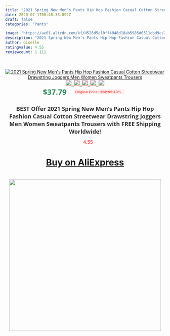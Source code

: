 ```yaml
---
title: "2021 Spring New Men's Pants Hip Hop Fashion Casual Cotton Streetwear Drawstring Joggers Men Women Sweatpants Trousers"
date: 2020-07-1T08:40:36.892Z
draft: false
categories: "Pants"

image: "https://ae01.alicdn.com/kf/H526d5a10ff4048d18ab5985d0311ebd9c/2021-Spring-New-Men-s-Pants-Hip-Hop-Fashion-Casual-Cotton-Streetwear-Drawstring-Joggers-Men-Women.jpg"
description: "2021 Spring New Men's Pants Hip Hop Fashion Casual Cotton Streetwear Drawstring Joggers Men Women Sweatpants Trousers"
author: Giselle
ratingvalue: 4.55
reviewcount: 1.111
---
```

<br>
<div style="text-align: center;">
<a href="https://s.click.aliexpress.com/e/_APnEVf" target="_blank" rel="nofollow noopener noreferrer"><img alt="2021 Spring New Men's Pants Hip Hop Fashion Casual Cotton Streetwear Drawstring Joggers Men Women Sweatpants Trousers" class="magnifier-image" src="https://ae01.alicdn.com/kf/H526d5a10ff4048d18ab5985d0311ebd9c/2021-Spring-New-Men-s-Pants-Hip-Hop-Fashion-Casual-Cotton-Streetwear-Drawstring-Joggers-Men-Women.jpg_640x640.jpg">
<br>
<img style="border:1px solid salmon" src="https://ae01.alicdn.com/kf/H526d5a10ff4048d18ab5985d0311ebd9c/2021-Spring-New-Men-s-Pants-Hip-Hop-Fashion-Casual-Cotton-Streetwear-Drawstring-Joggers-Men-Women.jpg_120x120.jpg">&nbsp;&nbsp;<img style="border:1px solid salmon" src="https://ae01.alicdn.com/kf/H7cf088c4b9cd450bab8834cf197d074a5/2021-Spring-New-Men-s-Pants-Hip-Hop-Fashion-Casual-Cotton-Streetwear-Drawstring-Joggers-Men-Women.jpg_120x120.jpg">&nbsp;&nbsp;<img style="border:1px solid salmon" src="https://ae01.alicdn.com/kf/Ha490e98193c44ed6973653ecd60bd0e4p/2021-Spring-New-Men-s-Pants-Hip-Hop-Fashion-Casual-Cotton-Streetwear-Drawstring-Joggers-Men-Women.jpg_120x120.jpg">&nbsp;&nbsp;<img style="border:1px solid salmon" src="https://ae01.alicdn.com/kf/H439b0ce267c54b439598a2a9b5075579l/2021-Spring-New-Men-s-Pants-Hip-Hop-Fashion-Casual-Cotton-Streetwear-Drawstring-Joggers-Men-Women.jpg_120x120.jpg">&nbsp;&nbsp;<img style="border:1px solid salmon" src="https://ae01.alicdn.com/kf/He95f16bd441545088a2f1a0d72cb29a4J/2021-Spring-New-Men-s-Pants-Hip-Hop-Fashion-Casual-Cotton-Streetwear-Drawstring-Joggers-Men-Women.jpg_120x120.jpg"></a></div><br0>
<div style="text-align: center;"><span style="background-color: white; border: 0px; box-sizing: border-box; color: seagreen; display: inline-block; font-family: &quot;open sans&quot; , &quot;arial&quot; , &quot;helvetica&quot; , sans-serif , &quot;heiti&quot;; font-size: 24px; font-stretch: inherit; font-weight: 700; line-height: inherit; margin: 0px 10px 0px 0px; padding: 0px; vertical-align: middle;">$37.79 </span>
<span style="background: rgb(255 , 241 , 241); border-radius: 3px; border: 0px; box-sizing: border-box; color: #ff4747; display: inline-block; font-family: inherit; font-size: 12px; font-stretch: inherit; font-style: inherit; font-variant: inherit; font-weight: 600; line-height: inherit; margin: 0px; padding: 2px 5px; transform: scale(0.9); vertical-align: middle;">Original Price : <b style="text-decoration: line-through;">$62.98 </b> 40%&nbsp;&nbsp;</span></div>
<h1 style="color: #333333; display: inline-block; font-family: &quot;open sans&quot; , &quot;arial&quot; , &quot;helvetica&quot; , sans-serif , &quot;heiti&quot;; font-size: 18px; font-stretch: inherit; font-weight: 700; text-align: center;">BEST Offer 2021 Spring New Men's Pants Hip Hop Fashion Casual Cotton Streetwear Drawstring Joggers Men Women Sweatpants Trousers with FREE Shipping Worldwide!</h1>
<div style="color: #ff4747; text-align: center;">
<img src="https://4.bp.blogspot.com/-M0ZcTcb-5uY/XleCXlxnR4I/AAAAAAAAAEc/OrjgMkXV1oMQFaCRZj5HQwOCBcu3w1FegCPcBGAYYCw/s1600/star.png" style="height: 15px;">&nbsp;<b>4.55</b></div>
<div class="button_cont" align="center"><a class="buynow_a" href="https://s.click.aliexpress.com/e/_APnEVf" target="_blank" rel="nofollow noopener noreferrer"><H1>Buy on AliExpress</H1></a></div><br>
<div class="separator" style="clear: both; text-align: center;">
<img src="https://lh3.googleusercontent.com/-pTy5HemUv9M/XlePHvY0dAI/AAAAAAAAAE4/0nX5iRUoIWY8eMW9Dpxeirr157OZliDIgCLcBGAsYHQ/s1600/badge.gif" width="480">
</div>
